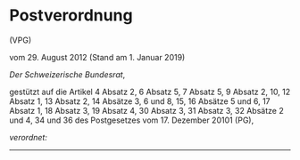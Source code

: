 # Postverordnung
(VPG)

vom 29. August 2012 (Stand am 1. Januar 2019)

*Der Schweizerische Bundesrat*,

gestützt auf die Artikel 4 Absatz 2, 6 Absatz 5, 7 Absatz 5, 9 Absatz 2, 10, 12 Absatz 1, 13 Absatz 2, 14 Absätze 3, 6 und 8, 15, 16 Absätze 5 und 6, 17 Absatz 1, 18 Absatz 3, 19 Absatz 4, 30 Absatz 3, 31 Absatz 3, 32 Absätze 2 und 4, 34 und 36 des Postgesetzes vom 17. Dezember 20101 (PG),

*verordnet:*

---
